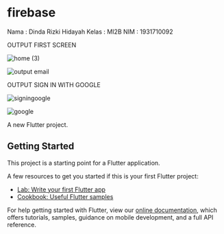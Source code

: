 # firebase

Nama : Dinda Rizki Hidayah
Kelas : MI2B
NIM : 1931710092

OUTPUT FIRST SCREEN

![home (3)](https://user-images.githubusercontent.com/70737564/116352773-e7b84d80-a81f-11eb-8eea-534d6db66a60.jpeg)

![output email](https://user-images.githubusercontent.com/70737564/116086760-58e5ec80-a6ca-11eb-9eb6-a7c952bc9709.jpeg)

OUTPUT SIGN IN WITH GOOGLE

![signingoogle](https://user-images.githubusercontent.com/70737564/116086730-4ff51b00-a6ca-11eb-84e1-16c32db9fe43.jpeg)

![google](https://user-images.githubusercontent.com/70737564/116086743-54213880-a6ca-11eb-9247-0ef6855f61b7.jpeg)


A new Flutter project.

## Getting Started

This project is a starting point for a Flutter application.

A few resources to get you started if this is your first Flutter project:

- [Lab: Write your first Flutter app](https://flutter.dev/docs/get-started/codelab)
- [Cookbook: Useful Flutter samples](https://flutter.dev/docs/cookbook)

For help getting started with Flutter, view our
[online documentation](https://flutter.dev/docs), which offers tutorials,
samples, guidance on mobile development, and a full API reference.
